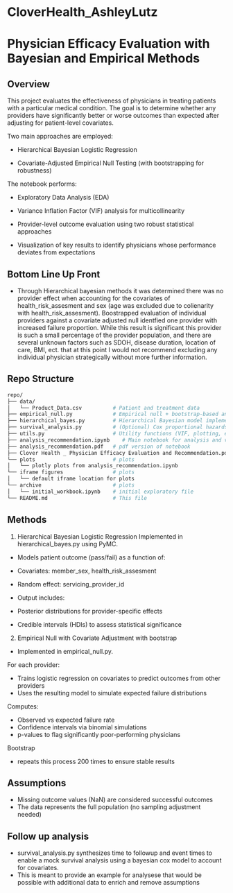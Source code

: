 # CloverHealth_AshleyLutz

# Physician Efficacy Evaluation with Bayesian and Empirical Methods
## Overview

This project evaluates the effectiveness of physicians in treating patients with a particular medical condition. The goal is to determine whether any providers have significantly better or worse outcomes than expected after adjusting for patient-level covariates.

Two main approaches are employed:

 - Hierarchical Bayesian Logistic Regression

 - Covariate-Adjusted Empirical Null Testing (with bootstrapping for robustness)

The notebook performs:

 - Exploratory Data Analysis (EDA)

 - Variance Inflation Factor (VIF) analysis for multicollinearity

 - Provider-level outcome evaluation using two robust statistical approaches

 - Visualization of key results to identify physicians whose performance deviates from expectations

## Bottom Line Up Front 
- Through Hierarchical bayesian methods it was determined there was no provider effect when accounting for the covariates of health_risk_assesment and sex (age was excluded due to colienarity with health_risk_assesment). Boostrapped evaluation of individual providers against a covariate adjusted null identfied one provider with increased failure proportion. While this result is significant this provider is such a small percentage of the provider population, and there are several unknown factors such as SDOH, disease duration, location of care, BMI, ect. that at this point I would not recommend excluding any individual physician strategically without more further information. 


## Repo Structure 
```bash
repo/
├── data/
│   └── Product_Data.csv          # Patient and treatment data
├── empirical_null.py             # Empirical null + bootstrap-based analysis
├── hierarchical_bayes.py         # Hierarchical Bayesian model implementation
├── survival_analysis.py          # (Optional) Cox proportional hazards model
├── utils.py                      # Utility functions (VIF, plotting, etc.)
├── analysis_recommendation.ipynb    # Main notebook for analysis and visualization
├── analysis_recommendation.pdf   # pdf version of notebook
├── Clover Health _ Physician Efficacy Evaluation and Recommendation.pdf # final deck explaining emthods and results 
└── plots                         # plots
│   └── plotly plots from analysis_recommendation.ipynb
└── iframe figures                # plots
│   └── default iframe location for plots
└── archive                       # plots
│   └── initial_workbook.ipynb    # initial exploratory file 
└── README.md                     # This file
```

## Methods 
1. Hierarchical Bayesian Logistic Regression
Implemented in hierarchical_bayes.py using PyMC.

- Models patient outcome (pass/fail) as a function of:
- Covariates: member_sex, health_risk_assesment
- Random effect: servicing_provider_id

- Output includes:
- Posterior distributions for provider-specific effects
- Credible intervals (HDIs) to assess statistical significance

2. Empirical Null with Covariate Adjustment with bootstrap 
- Implemented in empirical_null.py.

For each provider:

- Trains logistic regression on covariates to predict outcomes from other providers
- Uses the resulting model to simulate expected failure distributions

Computes:
- Observed vs expected failure rate
- Confidence intervals via binomial simulations
- p-values to flag significantly poor-performing physicians

Bootstrap 
- repeats this process 200 times to ensure stable results 

## Assumptions 
 - Missing outcome values (NaN) are considered successful outcomes
 - The data represents the full population (no sampling adjustment needed)


## Follow up analysis 
- survival_analysis.py synthesizes time to followup and event times to enable a mock survival analysis using a bayesian cox model to account for covariates. 
- This is meant to provide an example for analysese that would be possible with additional data to enrich and remove assumptions


